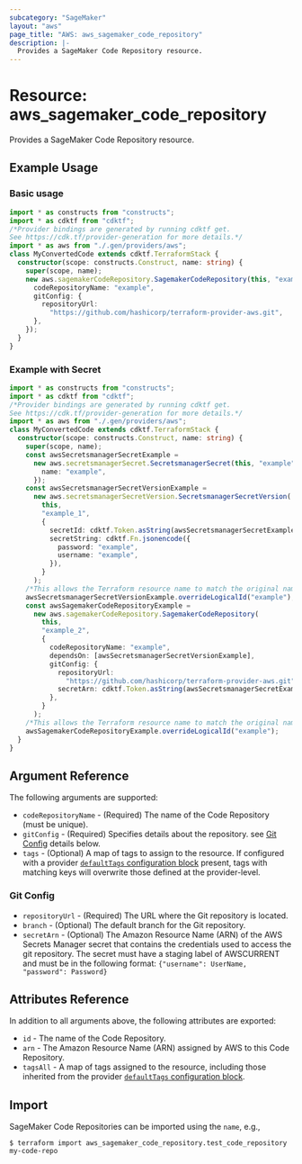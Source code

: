 ```yaml
---
subcategory: "SageMaker"
layout: "aws"
page_title: "AWS: aws_sagemaker_code_repository"
description: |-
  Provides a SageMaker Code Repository resource.
---
```


# Resource: aws_sagemaker_code_repository

Provides a SageMaker Code Repository resource.

## Example Usage

### Basic usage

```typescript
import * as constructs from "constructs";
import * as cdktf from "cdktf";
/*Provider bindings are generated by running cdktf get.
See https://cdk.tf/provider-generation for more details.*/
import * as aws from "./.gen/providers/aws";
class MyConvertedCode extends cdktf.TerraformStack {
  constructor(scope: constructs.Construct, name: string) {
    super(scope, name);
    new aws.sagemakerCodeRepository.SagemakerCodeRepository(this, "example", {
      codeRepositoryName: "example",
      gitConfig: {
        repositoryUrl:
          "https://github.com/hashicorp/terraform-provider-aws.git",
      },
    });
  }
}

```

### Example with Secret

```typescript
import * as constructs from "constructs";
import * as cdktf from "cdktf";
/*Provider bindings are generated by running cdktf get.
See https://cdk.tf/provider-generation for more details.*/
import * as aws from "./.gen/providers/aws";
class MyConvertedCode extends cdktf.TerraformStack {
  constructor(scope: constructs.Construct, name: string) {
    super(scope, name);
    const awsSecretsmanagerSecretExample =
      new aws.secretsmanagerSecret.SecretsmanagerSecret(this, "example", {
        name: "example",
      });
    const awsSecretsmanagerSecretVersionExample =
      new aws.secretsmanagerSecretVersion.SecretsmanagerSecretVersion(
        this,
        "example_1",
        {
          secretId: cdktf.Token.asString(awsSecretsmanagerSecretExample.id),
          secretString: cdktf.Fn.jsonencode({
            password: "example",
            username: "example",
          }),
        }
      );
    /*This allows the Terraform resource name to match the original name. You can remove the call if you don't need them to match.*/
    awsSecretsmanagerSecretVersionExample.overrideLogicalId("example");
    const awsSagemakerCodeRepositoryExample =
      new aws.sagemakerCodeRepository.SagemakerCodeRepository(
        this,
        "example_2",
        {
          codeRepositoryName: "example",
          dependsOn: [awsSecretsmanagerSecretVersionExample],
          gitConfig: {
            repositoryUrl:
              "https://github.com/hashicorp/terraform-provider-aws.git",
            secretArn: cdktf.Token.asString(awsSecretsmanagerSecretExample.arn),
          },
        }
      );
    /*This allows the Terraform resource name to match the original name. You can remove the call if you don't need them to match.*/
    awsSagemakerCodeRepositoryExample.overrideLogicalId("example");
  }
}

```

## Argument Reference

The following arguments are supported:

* `codeRepositoryName` - (Required) The name of the Code Repository (must be unique).
* `gitConfig` - (Required) Specifies details about the repository. see [Git Config](#git-config) details below.
* `tags` - (Optional) A map of tags to assign to the resource. If configured with a provider [`defaultTags` configuration block](https://registry.terraform.io/providers/hashicorp/aws/latest/docs#default_tags-configuration-block) present, tags with matching keys will overwrite those defined at the provider-level.

### Git Config

* `repositoryUrl` - (Required) The URL where the Git repository is located.
* `branch` - (Optional) The default branch for the Git repository.
* `secretArn` - (Optional) The Amazon Resource Name (ARN) of the AWS Secrets Manager secret that contains the credentials used to access the git repository. The secret must have a staging label of AWSCURRENT and must be in the following format: `{"username": UserName, "password": Password}`

## Attributes Reference

In addition to all arguments above, the following attributes are exported:

* `id` - The name of the Code Repository.
* `arn` - The Amazon Resource Name (ARN) assigned by AWS to this Code Repository.
* `tagsAll` - A map of tags assigned to the resource, including those inherited from the provider [`defaultTags` configuration block](https://registry.terraform.io/providers/hashicorp/aws/latest/docs#default_tags-configuration-block).

## Import

SageMaker Code Repositories can be imported using the `name`, e.g.,

```
$ terraform import aws_sagemaker_code_repository.test_code_repository my-code-repo
```

<!-- cache-key: cdktf-0.17.0-pre.15 input-1c531647043fe0669f13c74a2d7d4bfc276e2e8d99ac885c0f80c133d9bd5ba6 -->